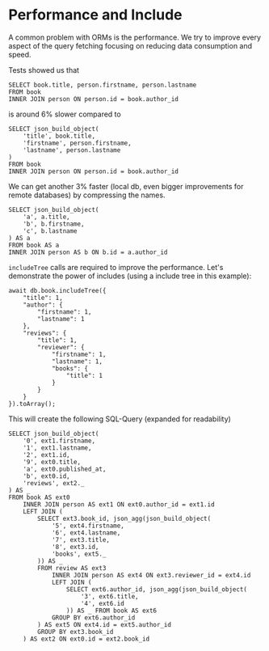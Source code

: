 # Performance and Include
A common problem with ORMs is the performance. 
We try to improve every aspect of the query fetching focusing on reducing data consumption and speed.

Tests showed us that
```
SELECT book.title, person.firstname, person.lastname
FROM book 
INNER JOIN person ON person.id = book.author_id
```

is around 6% slower compared to

```
SELECT json_build_object(
	'title', book.title,
	'firstname', person.firstname,
	'lastname', person.lastname	
)
FROM book
INNER JOIN person ON person.id = book.author_id
```

We can get another 3% faster (local db, even bigger improvements for remote databases) by compressing the names.

```
SELECT json_build_object(
	'a', a.title,
	'b', b.firstname,
	'c', b.lastname	
) AS a
FROM book AS a
INNER JOIN person AS b ON b.id = a.author_id
```

`includeTree` calls are required to improve the performance.
Let's demonstrate the power of includes (using a include tree in this example):

```
await db.book.includeTree({
	"title": 1,
	"author": {
		"firstname": 1,
		"lastname": 1
	},
	"reviews": {
		"title": 1,
		"reviewer": {
			"firstname": 1,
			"lastname": 1,
			"books": {
				"title": 1
			}
		}
	}
}).toArray();
```

This will create the following SQL-Query (expanded for readability)
```
SELECT json_build_object(
	'0', ext1.firstname, 
	'1', ext1.lastname, 
	'2', ext1.id, 
	'9', ext0.title, 
	'a', ext0.published_at, 
	'b', ext0.id, 
	'reviews', ext2._
) AS _ 
FROM book AS ext0 
	INNER JOIN person AS ext1 ON ext0.author_id = ext1.id 
	LEFT JOIN ( 
		SELECT ext3.book_id, json_agg(json_build_object(
			'5', ext4.firstname, 
			'6', ext4.lastname, 
			'7', ext3.title, 
			'8', ext3.id, 
			'books', ext5._
		)) AS _ 
		FROM review AS ext3 
			INNER JOIN person AS ext4 ON ext3.reviewer_id = ext4.id 
			LEFT JOIN ( 
				SELECT ext6.author_id, json_agg(json_build_object(
					'3', ext6.title, 
					'4', ext6.id
				)) AS _ FROM book AS ext6 
			GROUP BY ext6.author_id 
		) AS ext5 ON ext4.id = ext5.author_id 
		GROUP BY ext3.book_id 
	) AS ext2 ON ext0.id = ext2.book_id
```
